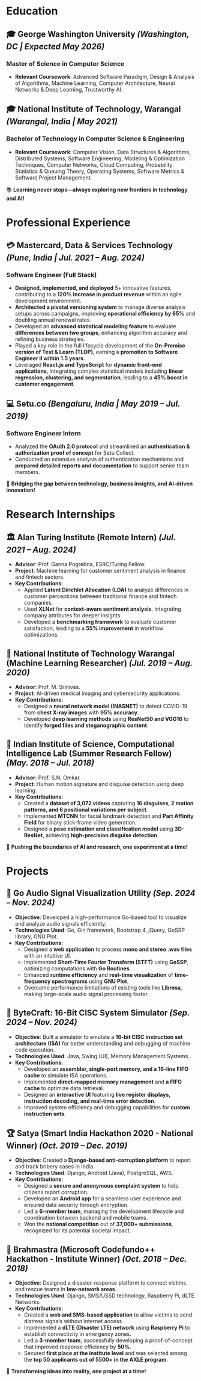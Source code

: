 
# **Education**

## 🎓 **George Washington University** *(Washington, DC | Expected May 2026)*  
### **Master of Science in Computer Science**  
- **Relevant Coursework**: Advanced Software Paradigm, Design & Analysis of Algorithms, Machine Learning, Computer Architecture, Neural Networks & Deep Learning, Trustworthy AI.  

## 🎓 **National Institute of Technology, Warangal** *(Warangal, India | May 2021)*  
### **Bachelor of Technology in Computer Science & Engineering**  
- **Relevant Coursework**: Computer Vision, Data Structures & Algorithms, Distributed Systems, Software Engineering, Modeling & Optimization Techniques, Computer Networks, Cloud Computing, Probability Statistics & Queuing Theory, Operating Systems, Software Metrics & Software Project Management.  

📚 **Learning never stops—always exploring new frontiers in technology and AI!**


# **Professional Experience**

## 💳 **Mastercard, Data & Services Technology** *(Pune, India | Jul. 2021 – Aug. 2024)*  
### **Software Engineer (Full Stack)**  
- **Designed, implemented, and deployed** 5+ innovative features, contributing to a **120% increase in product revenue** within an agile development environment.  
- **Architected a pivotal versioning system** to manage diverse analysis setups across campaigns, improving **operational efficiency by 65%** and doubling annual renewal rates.  
- Developed an **advanced statistical modeling feature** to evaluate **differences between two groups**, enhancing algorithm accuracy and refining business strategies.  
- Played a key role in the full lifecycle development of the **On-Premise version of Test & Learn (TLOP)**, earning a **promotion to Software Engineer II within 1.5 years**.  
- Leveraged **React.js and TypeScript** for **dynamic front-end applications**, integrating complex statistical models including **linear regression, clustering, and segmentation**, leading to a **45% boost in customer engagement**.  

## 💻 **Setu.co** *(Bengaluru, India | May 2019 – Jul. 2019)*  
### **Software Engineer Intern**  
- Analyzed the **OAuth 2.0 protocol** and streamlined an **authentication & authorization proof of concept** for Setu Collect.  
- Conducted an extensive analysis of authentication mechanisms and **prepared detailed reports and documentation** to support senior team members.  

🚀 **Bridging the gap between technology, business insights, and AI-driven innovation!**


# **Research Internships**

## 🏛 **Alan Turing Institute (Remote Intern)** *(Jul. 2021 – Aug. 2024)*  
- **Advisor**: Prof. Ganna Pogrebna, ESRC/Turing Fellow.  
- **Project**: Machine learning for customer sentiment analysis in finance and fintech sectors.  
- **Key Contributions**:  
  - Applied **Latent Dirichlet Allocation (LDA)** to analyze differences in customer perceptions between traditional finance and fintech companies.  
  - Used **XLNet** for **context-aware sentiment analysis**, integrating company attributes for deeper insights.  
  - Developed a **benchmarking framework** to evaluate customer satisfaction, leading to a **55% improvement** in workflow optimizations.  

## 🧪 **National Institute of Technology Warangal (Machine Learning Researcher)** *(Jul. 2019 – Aug. 2020)*  
- **Advisor**: Prof. M. Srinivas.  
- **Project**: AI-driven medical imaging and cybersecurity applications.  
- **Key Contributions**:  
  - Designed a **neural network model (INASNET)** to detect COVID-19 from **chest X-ray images** with **95% accuracy**.  
  - Developed **deep learning methods** using **ResNet50 and VGG16** to identify **forged files and steganographic content**.  

## 🏫 **Indian Institute of Science, Computational Intelligence Lab (Summer Research Fellow)** *(May. 2018 – Jul. 2018)*  
- **Advisor**: Prof. S.N. Omkar.  
- **Project**: Human motion signature and disguise detection using deep learning.  
- **Key Contributions**:  
  - Created a **dataset of 3,072 videos** capturing **16 disguises, 2 motion patterns, and 6 positional variations per subject**.  
  - Implemented **MTCNN** for facial landmark detection and **Part Affinity Field** for binary stick-frame video generation.  
  - Designed a **pose estimation and classification model** using **3D-ResNet**, achieving **high-precision disguise detection**.  

🚀 **Pushing the boundaries of AI and research, one experiment at a time!**


# **Projects**

## 🎵 **Go Audio Signal Visualization Utility** *(Sep. 2024 – Nov. 2024)*  
- **Objective**: Developed a high-performance Go-based tool to visualize and analyze audio signals efficiently.  
- **Technologies Used**: Go, Gin framework, Bootstrap 4, jQuery, GoSSP library, GNU Plot.  
- **Key Contributions**:  
  - Designed a **web application** to process **mono and stereo .wav files** with an intuitive UI.  
  - Implemented **Short-Time Fourier Transform (STFT)** using **GoSSP**, optimizing computations with **Go Routines**.  
  - Enhanced **runtime efficiency** and **real-time visualization** of **time-frequency spectrograms** using **GNU Plot**.  
  - Overcame performance limitations of existing tools like **Librosa**, making large-scale audio signal processing faster.  

## 🔢 **ByteCraft: 16-Bit CISC System Simulator** *(Sep. 2024 – Nov. 2024)*  
- **Objective**: Built a simulator to emulate a **16-bit CISC instruction set architecture (ISA)** for better understanding and debugging of machine code execution.  
- **Technologies Used**: Java, Swing (UI), Memory Management Systems.  
- **Key Contributions**:  
  - Developed an **assembler, single-port memory, and a 16-line FIFO cache** to simulate ISA operations.  
  - Implemented **direct-mapped memory management** and **a FIFO cache** to optimize data retrieval.  
  - Designed an **interactive UI** featuring **live register displays, instruction decoding, and real-time error detection**.  
  - Improved system efficiency and debugging capabilities for **custom instruction sets**.  

## 🏆 **Satya (Smart India Hackathon 2020 - National Winner)** *(Oct. 2019 – Dec. 2019)*  
- **Objective**: Created a **Django-based anti-corruption platform** to report and track bribery cases in India.  
- **Technologies Used**: Django, Android (Java), PostgreSQL, AWS.  
- **Key Contributions**:  
  - Designed a **secure and anonymous complaint system** to help citizens report corruption.  
  - Developed an **Android app** for a seamless user experience and ensured data security through encryption.  
  - Led a **6-member team**, managing the development lifecycle and coordination between backend and mobile teams.  
  - Won the **national competition** out of **37,000+ submissions**, recognized for its potential societal impact.  

## 🚨 **Brahmastra (Microsoft Codefundo++ Hackathon - Institute Winner)** *(Oct. 2018 – Dec. 2018)*  
- **Objective**: Designed a disaster-response platform to connect victims and rescue teams in **low-network areas**.  
- **Technologies Used**: Django, SMS/USSD technology, Raspberry Pi, dLTE Networks.  
- **Key Contributions**:  
  - Created a **web and SMS-based application** to allow victims to send distress signals without internet access.  
  - Implemented a **dLTE (Disaster LTE) network** using **Raspberry Pi** to establish connectivity in emergency zones.  
  - Led a **3-member team**, successfully developing a proof-of-concept that improved response efficiency by **50%**.  
  - Secured **first place at the institute level** and was selected among the **top 50 applicants out of 5500+ in the AXLE program**.  

🚀 **Transforming ideas into reality, one project at a time!**
